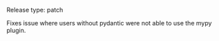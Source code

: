 Release type: patch

Fixes issue where users without pydantic were not able to use the mypy plugin.
